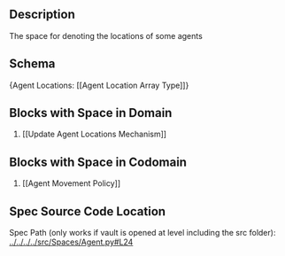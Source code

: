 ## Description
The space for denoting the locations of some agents

## Schema

{Agent Locations: [[Agent Location Array Type]]}

## Blocks with Space in Domain
1. [[Update Agent Locations Mechanism]]

## Blocks with Space in Codomain
1. [[Agent Movement Policy]]

## Spec Source Code Location

Spec Path (only works if vault is opened at level including the src folder): [../../../../src/Spaces/Agent.py#L24](../../../../src/Spaces/Agent.py#L24)

